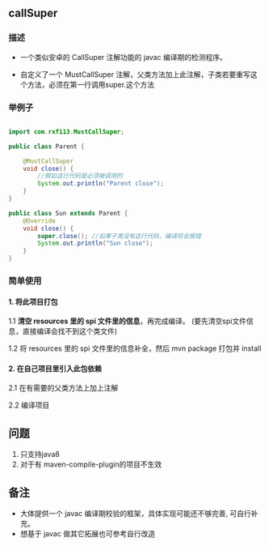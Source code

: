 ﻿## callSuper

### 描述

- 一个类似安卓的 CallSuper 注解功能的 javac 编译期的检测程序。

- 自定义了一个 MustCallSuper 注解，父类方法加上此注解，子类若要重写这个方法，必须在第一行调用super.这个方法

### 举例子

```java

import com.rxf113.MustCallSuper;

public class Parent {

    @MustCallSuper
    void close() {
        //假如这行代码是必须被调用的
        System.out.println("Parent close");
    }
}

public class Sun extends Parent {
    @Override
    void close() {
        super.close(); //如果子类没有这行代码，编译将会报错
        System.out.println("Sun close");
    }
}


```

### 简单使用

#### 1. 将此项目打包

1.1 **清空 resources 里的 spi 文件里的信息**，再完成编译。 (要先清空spi文件信息，直接编译会找不到这个类文件)

1.2 将 resources 里的 spi 文件里的信息补全，然后 mvn package 打包并 install

#### 2. 在自己项目里引入此包依赖

2.1 在有需要的父类方法上加上注解

2.2 编译项目
## 问题
1. 只支持java8
2. 对于有 maven-compile-plugin的项目不生效

## 备注

- 大体提供一个 javac 编译期校验的框架，具体实现可能还不够完善, 可自行补充。
- 想基于 javac 做其它拓展也可参考自行改造
